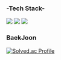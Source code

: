 

### -Tech Stack-
<img src="https://img.shields.io/badge/Unity3D-FFFFFF?style=flat-square&logo=Unity&logoColor=white&color=black"/>   <img src="https://img.shields.io/badge/C++-blue.svg?style=flat&logo=c%2B%2B"/>   <img src="https://img.shields.io/badge/CSharp-239120?style=flat-square&logo=C Sharp&logoColor=white"/>


### BaekJoon
[![Solved.ac Profile](http://mazassumnida.wtf/api/generate_badge?boj=lionhas99)](https://solved.ac/lionhas99)


<!--
### Programmers
![캡처](https://github.com/rohyunsang/rohyunsang/assets/82229769/a8805d21-1712-4c9b-a2b4-1b609dfdf99f)

2023 07 ~    -->
